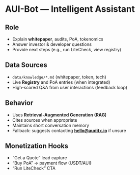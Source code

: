 # AUI-Bot — Intelligent Assistant

## Role
- Explain **whitepaper**, audits, PoA, tokenomics
- Answer investor & developer questions
- Provide next steps (e.g., run LiteCheck, view registry)

## Data Sources
- `data/knowledge/*.md` (whitepaper, token, tech)
- Live **Registry** and PoA entries (when integrated)
- High-scored Q&A from user interactions (feedback loop)

## Behavior
- Uses **Retrieval-Augmented Generation (RAG)**
- Cites sources when appropriate
- Maintains short conversation memory
- Fallback: suggests contacting **hello@auditx.io** if unsure

## Monetization Hooks
- “Get a Quote” lead capture
- “Buy PoA” → payment flow (USDT/AUI)
- “Run LiteCheck” CTA
